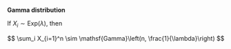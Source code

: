 **Gamma distribution**

If $X_i \sim \mathsf{Exp}(\lambda)$, then

$$
\sum_i X_{i=1}^n \sim \mathsf{Gamma}\left(n, \frac{1}{\lambda}\right)
$$